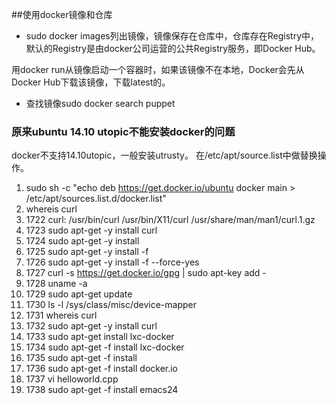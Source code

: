 ##使用docker镜像和仓库
 - sudo docker images列出镜像，镜像保存在仓库中，仓库存在Registry中，默认的Registry是由docker公司运营的公共Registry服务，即Docker Hub。
 
用docker run从镜像启动一个容器时，如果该镜像不在本地，Docker会先从Docker Hub下载该镜像，下载latest的。
  - 查找镜像sudo docker search puppet
  
### 原来ubuntu 14.10 utopic不能安装docker的问题
docker不支持14.10utopic，一般安装utrusty。
在/etc/apt/source.list中做替换操作。
 1. sudo sh -c "echo deb https://get.docker.io/ubuntu docker main > /etc/apt/sources.list.d/docker.list"
 2. whereis curl
 3. 1722  curl: /usr/bin/curl /usr/bin/X11/curl /usr/share/man/man1/curl.1.gz
 4. 1723  sudo apt-get -y install curl
 5. 1724  sudo apt-get -y install
 6. 1725  sudo apt-get -y install -f
 7. 1726  sudo apt-get -y install -f --force-yes
 8. 1727  curl -s https://get.docker.io/gpg | sudo apt-key add -
 9. 1728  uname -a
 10. 1729  sudo apt-get update
 11. 1730  ls -l /sys/class/misc/device-mapper
 12. 1731  whereis curl
 13. 1732  sudo apt-get -y install curl
 14. 1733  sudo apt-get install lxc-docker
 15. 1734  sudo apt-get -f install lxc-docker
 16. 1735  sudo apt-get -f install
 17. 1736  sudo apt-get -f install docker.io
 18. 1737  vi helloworld.cpp
 19. 1738  sudo apt-get -f install emacs24

